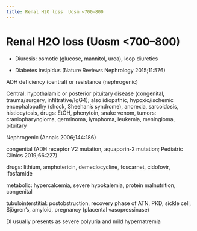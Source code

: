 ```yaml
---
title: Renal H2O loss  Uosm <700–800 
---
```

# Renal H2O loss (Uosm <700–800)

* Diuresis: osmotic (glucose, mannitol, urea), loop diuretics

* Diabetes insipidus (Nature Reviews Nephrology 2015;11:576)

ADH deficiency (central) or resistance (nephrogenic)

Central: hypothalamic or posterior pituitary disease (congenital, trauma/surgery, infiltrative/IgG4); also idiopathic, hypoxic/ischemic encephalopathy (shock, Sheehan’s syndrome), anorexia, sarcoidosis, histiocytosis, drugs: EtOH, phenytoin, snake venom, tumors: craniopharyngioma, germinoma, lymphoma, leukemia, meningioma, pituitary

Nephrogenic (Annals 2006;144:186)

congenital (ADH receptor V2 mutation, aquaporin-2 mutation; Pediatric Clinics 2019;66:227)

drugs: lithium, amphotericin, demeclocycline, foscarnet, cidofovir, ifosfamide

metabolic: hypercalcemia, severe hypokalemia, protein malnutrition, congenital

tubulointerstitial: postobstruction, recovery phase of ATN, PKD, sickle cell, Sjögren’s, amyloid, pregnancy (placental vasopressinase)

DI usually presents as severe polyuria and mild hypernatremia
